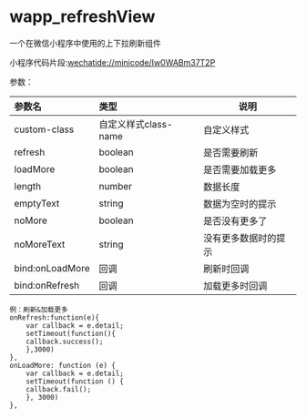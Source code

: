 # wapp_refreshView
一个在微信小程序中使用的上下拉刷新组件

小程序代码片段:<wechatide://minicode/Iw0WABm37T2P>

参数：

|参数名|类型|说明|
|:-----  |:-----|-----                           |
| custom-class | 自定义样式class-name | 自定义样式 |
| refresh |boolean   |是否需要刷新|
| loadMore |boolean   |是否需要加载更多|
| length |number   |数据长度|
| emptyText |string   |数据为空时的提示|
| noMore |boolean   |是否没有更多了|
| noMoreText |string   |没有更多数据时的提示|
| bind:onLoadMore |回调   |刷新时回调|
| bind:onRefresh |回调   |加载更多时回调|

```
例：刷新&加载更多
onRefresh:function(e){
    var callback = e.detail;
    setTimeout(function(){
	callback.success();
    },3000)
},
onLoadMore: function (e) {
    var callback = e.detail;
    setTimeout(function () {
	callback.fail();
    }, 3000)
},

```
